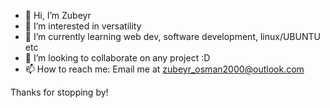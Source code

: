- 👋 Hi, I’m Zubeyr
- 👀 I’m interested in versatility
- 🌱 I’m currently learning web dev, software development, linux/UBUNTU etc
- 💞️ I’m looking to collaborate on any project :D
- 📫 How to reach me: Email me at zubeyr_osman2000@outlook.com

Thanks for stopping by!

<!---
Zubeyr2k/Zubeyr2k is a ✨ special ✨ repository because its `README.md` (this file) appears on your GitHub profile.
You can click the Preview link to take a look at your changes.
--->
